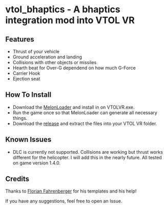 # vtol_bhaptics - A bhaptics integration mod into VTOL VR
## Features

* Thrust of your vehicle
* Ground acceleration and landing
* Collisions with other objects or missiles
* Hearth beat for Over-G dependend on how much G-Force
* Carrier Hook
* Ejection seat

## How To Install

* Download the [MelonLoader](https://melonwiki.xyz/) and install in on VTOLVR.exe.
* Run the game once so that MelonLoader can generate all necessary things.
* Download the [release](https://github.com/McFredward/vtol_bhaptics/releases/tag/release) and extract the files into your VTOL VR folder.

## Known Issues
* DLC is currently not supported. Collisions are working but thrust works different for the helicopter. I will add this in the nearly future. All tested on game version 1.4.0.

## Credits
Thanks to [Florian Fahrenberger](https://github.com/floh-bhaptics) for his templates and his help!

If you have any suggestions, feel free to open an Issue.
